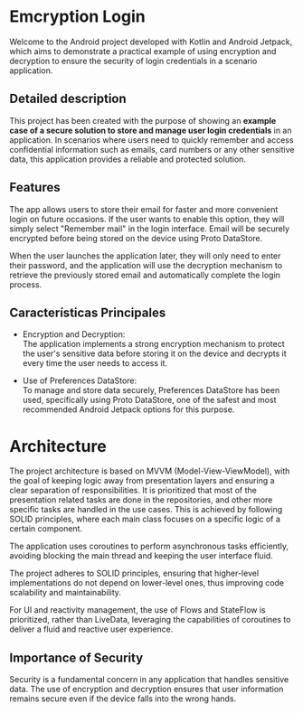 
# Emcryption Login

Welcome to the Android project developed with Kotlin and Android Jetpack, which aims to demonstrate a practical example of using encryption and decryption to ensure the security of login credentials in a scenario application.
## Detailed description

This project has been created with the purpose of showing an __example case of a secure solution to store and manage user login credentials__ in an application. In scenarios where users need to quickly remember and access confidential information such as emails, card numbers or any other sensitive data, this application provides a reliable and protected solution.


## Features

The app allows users to store their email for faster and more convenient login on future occasions. If the user wants to enable this option, they will simply select "Remember mail" in the login interface. Email will be securely encrypted before being stored on the device using Proto DataStore.

When the user launches the application later, they will only need to enter their password, and the application will use the decryption mechanism to retrieve the previously stored email and automatically complete the login process.
## Características Principales

- Encryption and Decryption:     
    The application implements a strong encryption mechanism to protect the user's sensitive data before storing it on the device and decrypts it every time the user needs to access it.

- Use of Preferences DataStore:     
    To manage and store data securely, Preferences DataStore has been used, specifically using Proto DataStore, one of the safest and most recommended Android Jetpack options for this purpose.


# Architecture

The project architecture is based on MVVM (Model-View-ViewModel), with the goal of keeping logic away from presentation layers and ensuring a clear separation of responsibilities. It is prioritized that most of the presentation related tasks are done in the repositories, and other more specific tasks are handled in the use cases. This is achieved by following SOLID principles, where each main class focuses on a specific logic of a certain component.

The application uses coroutines to perform asynchronous tasks efficiently, avoiding blocking the main thread and keeping the user interface fluid.

The project adheres to SOLID principles, ensuring that higher-level implementations do not depend on lower-level ones, thus improving code scalability and maintainability.

For UI and reactivity management, the use of Flows and StateFlow is prioritized, rather than LiveData, leveraging the capabilities of coroutines to deliver a fluid and reactive user experience.
## Importance of Security

Security is a fundamental concern in any application that handles sensitive data. The use of encryption and decryption ensures that user information remains secure even if the device falls into the wrong hands.